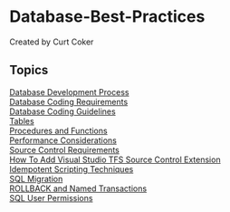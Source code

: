 # Database-Best-Practices

Created by Curt Coker

## **Topics**

[Database Development Process](files/01_DatabaseDevelopmentProcess.md)<br>
[Database Coding Requirements](files/02_DatabaseCodingRequirements.md)<br>
[Database Coding Guidelines](files/03_DatabaseCodingGuidelines.md)<br>
[Tables](files/04_TableStandards.md)<br>
[Procedures and Functions](files/05_StoredProceduresandUserDefinedFunctions.md)<br>
[Performance Considerations](files/06_PerformanceConsiderations.md)<br>
[Source Control Requirements](files/07_SourceControlRequirements.md)<br>
[How To Add Visual Studio TFS Source Control Extension](files/08_HowToAddVisualStudioTFSSourceControlExtension.md)<br>
[Idempotent Scripting Techniques](files/09_IdempotentScriptingTechniques.md)<br>
[SQL Migration](files/10_SQLServerMigration.md)<br>
[ROLLBACK and Named Transactions](files/11_ROLLBACKandNamedTransactionsinSQLServer.md)<br>
[SQL User Permissions](files/12_SQLUserPermissions.md)

